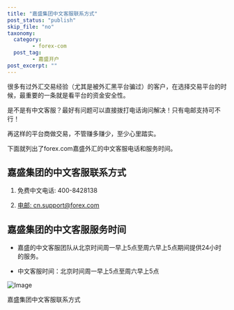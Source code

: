 ```yaml
---
title: "嘉盛集团中文客服联系方式"
post_status: "publish"
skip_file: "no"
taxonomy:
  category:
        - forex-com
  post_tag:
        - 嘉盛开户
post_excerpt: ""
---
```

很多有过外汇交易经验（尤其是被外汇黑平台骗过）的客户，在选择交易平台的时候，最重要的一条就是看平台的资金安全性。

是不是有中文客服？最好有问题可以直接拨打电话询问解决！只有电邮支持可不行！

再这样的平台商做交易，不管赚多赚少，至少心里踏实。

下面就列出了forex.com嘉盛外汇的中文客服电话和服务时间。

## 嘉盛集团的中文客服联系方式

1. 免费中文电话: 400-8428138

1. [电邮: cn.support@forex.com](mailto:%E7%94%B5%E9%82%AE:%20cn.support@forex.com)



## 嘉盛集团的中文客服服务时间

* 嘉盛的中文客服团队从北京时间周一早上5点至周六早上5点期间提供24小时的服务。

* 中文客服时间：北京时间周一早上5点至周六早上5点

![Image](https://cdn.fendou.la/tuoss/forexservice.png)

嘉盛集团中文客服联系方式